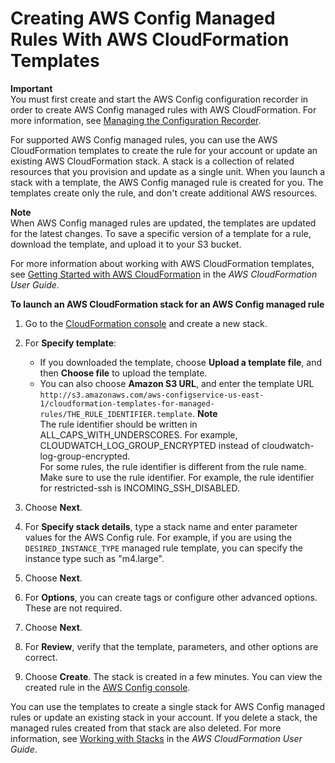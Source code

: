 # Creating AWS Config Managed Rules With AWS CloudFormation Templates<a name="aws-config-managed-rules-cloudformation-templates"></a>

**Important**  
You must first create and start the AWS Config configuration recorder in order to create AWS Config managed rules with AWS CloudFormation\. For more information, see [Managing the Configuration Recorder](https://docs.aws.amazon.com/config/latest/developerguide/stop-start-recorder.html)\.

For supported AWS Config managed rules, you can use the AWS CloudFormation templates to create the rule for your account or update an existing AWS CloudFormation stack\. A stack is a collection of related resources that you provision and update as a single unit\. When you launch a stack with a template, the AWS Config managed rule is created for you\. The templates create only the rule, and don't create additional AWS resources\.

**Note**  
When AWS Config managed rules are updated, the templates are updated for the latest changes\. To save a specific version of a template for a rule, download the template, and upload it to your S3 bucket\.

For more information about working with AWS CloudFormation templates, see [Getting Started with AWS CloudFormation](https://docs.aws.amazon.com/AWSCloudFormation/latest/UserGuide/GettingStarted.html) in the *AWS CloudFormation User Guide*\. 

**To launch an AWS CloudFormation stack for an AWS Config managed rule**

1. Go to the [CloudFormation console](https://console.aws.amazon.com/cloudformation) and create a new stack\. 

1. For **Specify template**: 
   + If you downloaded the template, choose **Upload a template file**, and then **Choose file** to upload the template\.
   + You can also choose **Amazon S3 URL**, and enter the template URL `http://s3.amazonaws.com/aws-configservice-us-east-1/cloudformation-templates-for-managed-rules/THE_RULE_IDENTIFIER.template`\. 
**Note**  
The rule identifier should be written in ALL\_CAPS\_WITH\_UNDERSCORES\. For example, CLOUDWATCH\_LOG\_GROUP\_ENCRYPTED instead of cloudwatch\-log\-group\-encrypted\.  
For some rules, the rule identifier is different from the rule name\. Make sure to use the rule identifier\. For example, the rule identifier for restricted\-ssh is INCOMING\_SSH\_DISABLED\.

1. Choose **Next**\. 

1. For **Specify stack details**, type a stack name and enter parameter values for the AWS Config rule\. For example, if you are using the `DESIRED_INSTANCE_TYPE` managed rule template, you can specify the instance type such as "m4\.large"\. 

1. Choose **Next**\. 

1. For **Options**, you can create tags or configure other advanced options\. These are not required\.

1. Choose **Next**\. 

1. For **Review**, verify that the template, parameters, and other options are correct\.

1. Choose **Create**\. The stack is created in a few minutes\. You can view the created rule in the [AWS Config console](https://console.aws.amazon.com/config)\. 

You can use the templates to create a single stack for AWS Config managed rules or update an existing stack in your account\. If you delete a stack, the managed rules created from that stack are also deleted\. For more information, see [Working with Stacks](https://docs.aws.amazon.com/AWSCloudFormation/latest/UserGuide/stacks.html) in the *AWS CloudFormation User Guide*\. 